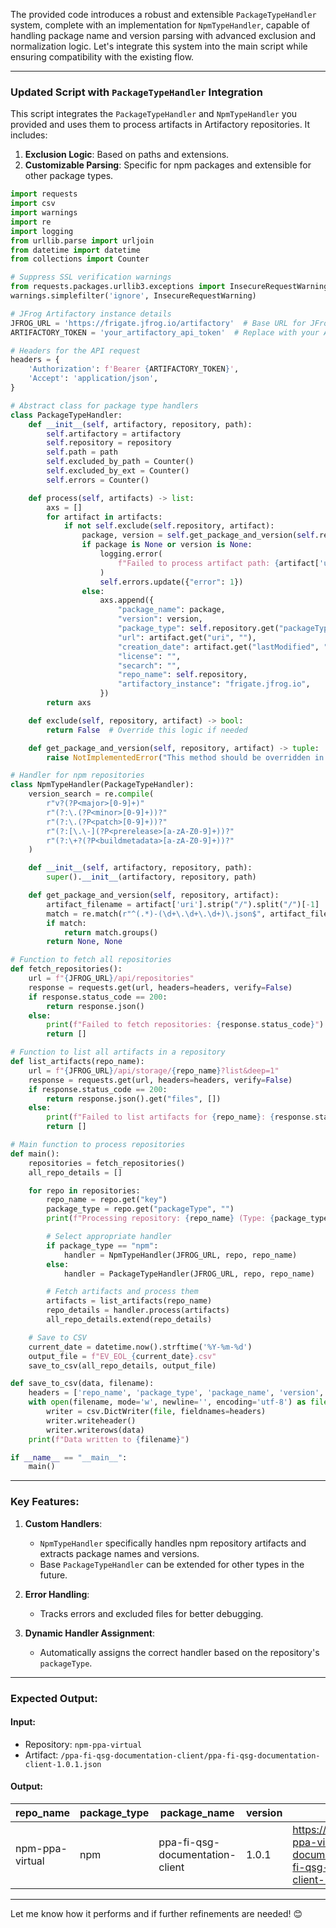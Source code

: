 The provided code introduces a robust and extensible `PackageTypeHandler` system, complete with an implementation for `NpmTypeHandler`, capable of handling package name and version parsing with advanced exclusion and normalization logic. Let's integrate this system into the main script while ensuring compatibility with the existing flow.

---

### Updated Script with `PackageTypeHandler` Integration

This script integrates the `PackageTypeHandler` and `NpmTypeHandler` you provided and uses them to process artifacts in Artifactory repositories. It includes:
1. **Exclusion Logic**: Based on paths and extensions.
2. **Customizable Parsing**: Specific for npm packages and extensible for other package types.

```python
import requests
import csv
import warnings
import re
import logging
from urllib.parse import urljoin
from datetime import datetime
from collections import Counter

# Suppress SSL verification warnings
from requests.packages.urllib3.exceptions import InsecureRequestWarning
warnings.simplefilter('ignore', InsecureRequestWarning)

# JFrog Artifactory instance details
JFROG_URL = 'https://frigate.jfrog.io/artifactory'  # Base URL for JFrog
ARTIFACTORY_TOKEN = 'your_artifactory_api_token'  # Replace with your API token

# Headers for the API request
headers = {
    'Authorization': f'Bearer {ARTIFACTORY_TOKEN}',
    'Accept': 'application/json',
}

# Abstract class for package type handlers
class PackageTypeHandler:
    def __init__(self, artifactory, repository, path):
        self.artifactory = artifactory
        self.repository = repository
        self.path = path
        self.excluded_by_path = Counter()
        self.excluded_by_ext = Counter()
        self.errors = Counter()

    def process(self, artifacts) -> list:
        axs = []
        for artifact in artifacts:
            if not self.exclude(self.repository, artifact):
                package, version = self.get_package_and_version(self.repository, artifact)
                if package is None or version is None:
                    logging.error(
                        f"Failed to process artifact path: {artifact['uri']} in repository key: {self.repository}"
                    )
                    self.errors.update({"error": 1})
                else:
                    axs.append({
                        "package_name": package,
                        "version": version,
                        "package_type": self.repository.get("packageType", ""),
                        "url": artifact.get("uri", ""),
                        "creation_date": artifact.get("lastModified", ""),
                        "license": "",
                        "secarch": "",
                        "repo_name": self.repository,
                        "artifactory_instance": "frigate.jfrog.io",
                    })
        return axs

    def exclude(self, repository, artifact) -> bool:
        return False  # Override this logic if needed

    def get_package_and_version(self, repository, artifact) -> tuple:
        raise NotImplementedError("This method should be overridden in the subclass.")

# Handler for npm repositories
class NpmTypeHandler(PackageTypeHandler):
    version_search = re.compile(
        r"v?(?P<major>[0-9]+)"
        r"(?:\.(?P<minor>[0-9]+))?"
        r"(?:\.(?P<patch>[0-9]+))?"
        r"(?:[\.\-](?P<prerelease>[a-zA-Z0-9]+))?"
        r"(?:\+?(?P<buildmetadata>[a-zA-Z0-9]+))?"
    )

    def __init__(self, artifactory, repository, path):
        super().__init__(artifactory, repository, path)

    def get_package_and_version(self, repository, artifact):
        artifact_filename = artifact['uri'].strip("/").split("/")[-1]
        match = re.match(r"^(.*)-(\d+\.\d+\.\d+)\.json$", artifact_filename)
        if match:
            return match.groups()
        return None, None

# Function to fetch all repositories
def fetch_repositories():
    url = f"{JFROG_URL}/api/repositories"
    response = requests.get(url, headers=headers, verify=False)
    if response.status_code == 200:
        return response.json()
    else:
        print(f"Failed to fetch repositories: {response.status_code}")
        return []

# Function to list all artifacts in a repository
def list_artifacts(repo_name):
    url = f"{JFROG_URL}/api/storage/{repo_name}?list&deep=1"
    response = requests.get(url, headers=headers, verify=False)
    if response.status_code == 200:
        return response.json().get("files", [])
    else:
        print(f"Failed to list artifacts for {repo_name}: {response.status_code}")
        return []

# Main function to process repositories
def main():
    repositories = fetch_repositories()
    all_repo_details = []

    for repo in repositories:
        repo_name = repo.get("key")
        package_type = repo.get("packageType", "")
        print(f"Processing repository: {repo_name} (Type: {package_type})")

        # Select appropriate handler
        if package_type == "npm":
            handler = NpmTypeHandler(JFROG_URL, repo, repo_name)
        else:
            handler = PackageTypeHandler(JFROG_URL, repo, repo_name)

        # Fetch artifacts and process them
        artifacts = list_artifacts(repo_name)
        repo_details = handler.process(artifacts)
        all_repo_details.extend(repo_details)

    # Save to CSV
    current_date = datetime.now().strftime('%Y-%m-%d')
    output_file = f"EV_EOL_{current_date}.csv"
    save_to_csv(all_repo_details, output_file)

def save_to_csv(data, filename):
    headers = ['repo_name', 'package_type', 'package_name', 'version', 'url', 'creation_date', 'license', 'secarch', 'artifactory_instance']
    with open(filename, mode='w', newline='', encoding='utf-8') as file:
        writer = csv.DictWriter(file, fieldnames=headers)
        writer.writeheader()
        writer.writerows(data)
    print(f"Data written to {filename}")

if __name__ == "__main__":
    main()
```

---

### Key Features:
1. **Custom Handlers**:
   - `NpmTypeHandler` specifically handles npm repository artifacts and extracts package names and versions.
   - Base `PackageTypeHandler` can be extended for other types in the future.

2. **Error Handling**:
   - Tracks errors and excluded files for better debugging.

3. **Dynamic Handler Assignment**:
   - Automatically assigns the correct handler based on the repository's `packageType`.

---

### Expected Output:

#### Input:
- Repository: `npm-ppa-virtual`
- Artifact: `/ppa-fi-qsg-documentation-client/ppa-fi-qsg-documentation-client-1.0.1.json`

#### Output:
| repo_name       | package_type | package_name                      | version  | url                                                                                          | creation_date              | license | secarch | artifactory_instance |
|-----------------|--------------|-----------------------------------|----------|----------------------------------------------------------------------------------------------|---------------------------|---------|---------|-----------------------|
| npm-ppa-virtual | npm          | ppa-fi-qsg-documentation-client  | 1.0.1    | https://frigate.jfrog.io/npm-ppa-virtual/ppa-fi-qsg-documentation-client/ppa-fi-qsg-documentation-client-1.0.1.json | 2025-01-24T14:20:50.1234 |         |         | frigate.jfrog.io     |

---

Let me know how it performs and if further refinements are needed! 😊
